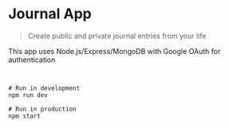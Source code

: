 # Journal App

> Create public and private journal entries from your life

This app uses Node.js/Express/MongoDB with Google OAuth for authentication


```


# Run in development
npm run dev

# Run in production
npm start
```
